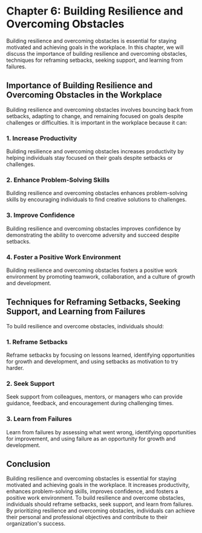 Chapter 6: Building Resilience and Overcoming Obstacles
=======================================================

Building resilience and overcoming obstacles is essential for staying motivated and achieving goals in the workplace. In this chapter, we will discuss the importance of building resilience and overcoming obstacles, techniques for reframing setbacks, seeking support, and learning from failures.

Importance of Building Resilience and Overcoming Obstacles in the Workplace
---------------------------------------------------------------------------

Building resilience and overcoming obstacles involves bouncing back from setbacks, adapting to change, and remaining focused on goals despite challenges or difficulties. It is important in the workplace because it can:

### 1. Increase Productivity

Building resilience and overcoming obstacles increases productivity by helping individuals stay focused on their goals despite setbacks or challenges.

### 2. Enhance Problem-Solving Skills

Building resilience and overcoming obstacles enhances problem-solving skills by encouraging individuals to find creative solutions to challenges.

### 3. Improve Confidence

Building resilience and overcoming obstacles improves confidence by demonstrating the ability to overcome adversity and succeed despite setbacks.

### 4. Foster a Positive Work Environment

Building resilience and overcoming obstacles fosters a positive work environment by promoting teamwork, collaboration, and a culture of growth and development.

Techniques for Reframing Setbacks, Seeking Support, and Learning from Failures
------------------------------------------------------------------------------

To build resilience and overcome obstacles, individuals should:

### 1. Reframe Setbacks

Reframe setbacks by focusing on lessons learned, identifying opportunities for growth and development, and using setbacks as motivation to try harder.

### 2. Seek Support

Seek support from colleagues, mentors, or managers who can provide guidance, feedback, and encouragement during challenging times.

### 3. Learn from Failures

Learn from failures by assessing what went wrong, identifying opportunities for improvement, and using failure as an opportunity for growth and development.

Conclusion
----------

Building resilience and overcoming obstacles is essential for staying motivated and achieving goals in the workplace. It increases productivity, enhances problem-solving skills, improves confidence, and fosters a positive work environment. To build resilience and overcome obstacles, individuals should reframe setbacks, seek support, and learn from failures. By prioritizing resilience and overcoming obstacles, individuals can achieve their personal and professional objectives and contribute to their organization's success.
